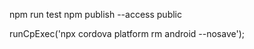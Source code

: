 
npm run test
npm publish --access public



runCpExec('npx cordova platform rm android --nosave');
